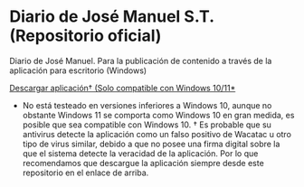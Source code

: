 # Diario de José Manuel S.T. (Repositorio oficial)
Diario de José Manuel. Para la publicación de contenido a través de la aplicación para escritorio (Windows)

[Descargar aplicación† (Solo compatible con Windows 10/11*](https://github.com/josemanuelsuareztocino-1998/diario/releases/download/app/Diario-JMST.exe)

* No está testeado en versiones inferiores a Windows 10, aunque no obstante Windows 11 se comporta como Windows 10 en gran medida, es posible que sea compatible con Windows 10.
† Es probable que su antivirus detecte la aplicación como un falso positivo de Wacatac u otro tipo de virus similar, debido a que no posee una firma digital sobre la que el sistema detecte la veracidad de la aplicación. Por lo que recomendamos que descargue la aplicación siempre desde este repositorio en el enlace de arriba.
